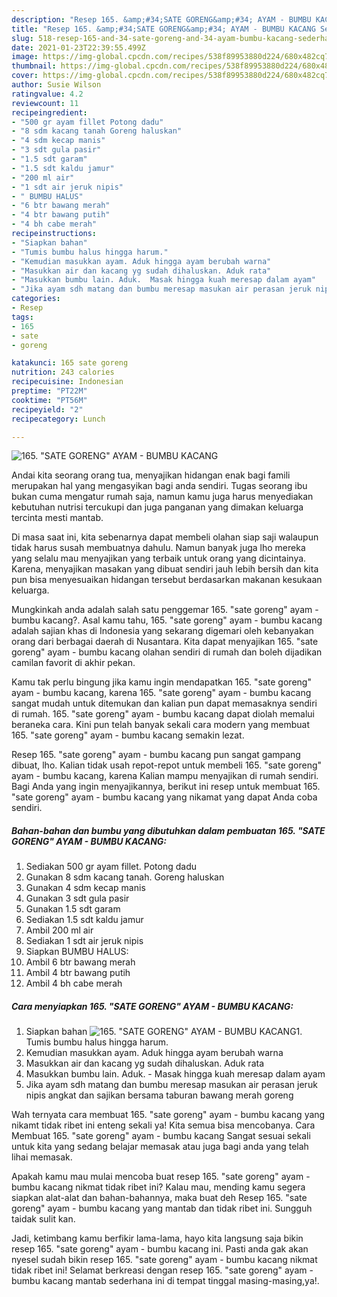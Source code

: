 ```yaml
---
description: "Resep 165. &amp;#34;SATE GORENG&amp;#34; AYAM - BUMBU KACANG Sederhana Untuk Jualan"
title: "Resep 165. &amp;#34;SATE GORENG&amp;#34; AYAM - BUMBU KACANG Sederhana Untuk Jualan"
slug: 518-resep-165-and-34-sate-goreng-and-34-ayam-bumbu-kacang-sederhana-untuk-jualan
date: 2021-01-23T22:39:55.499Z
image: https://img-global.cpcdn.com/recipes/538f89953880d224/680x482cq70/165-sate-goreng-ayam-bumbu-kacang-foto-resep-utama.jpg
thumbnail: https://img-global.cpcdn.com/recipes/538f89953880d224/680x482cq70/165-sate-goreng-ayam-bumbu-kacang-foto-resep-utama.jpg
cover: https://img-global.cpcdn.com/recipes/538f89953880d224/680x482cq70/165-sate-goreng-ayam-bumbu-kacang-foto-resep-utama.jpg
author: Susie Wilson
ratingvalue: 4.2
reviewcount: 11
recipeingredient:
- "500 gr ayam fillet Potong dadu"
- "8 sdm kacang tanah Goreng haluskan"
- "4 sdm kecap manis"
- "3 sdt gula pasir"
- "1.5 sdt garam"
- "1.5 sdt kaldu jamur"
- "200 ml air"
- "1 sdt air jeruk nipis"
- " BUMBU HALUS"
- "6 btr bawang merah"
- "4 btr bawang putih"
- "4 bh cabe merah"
recipeinstructions:
- "Siapkan bahan"
- "Tumis bumbu halus hingga harum."
- "Kemudian masukkan ayam. Aduk hingga ayam berubah warna"
- "Masukkan air dan kacang yg sudah dihaluskan. Aduk rata"
- "Masukkan bumbu lain. Aduk.  Masak hingga kuah meresap dalam ayam"
- "Jika ayam sdh matang dan bumbu meresap masukan air perasan jeruk nipis angkat dan sajikan bersama taburan bawang merah goreng"
categories:
- Resep
tags:
- 165
- sate
- goreng

katakunci: 165 sate goreng 
nutrition: 243 calories
recipecuisine: Indonesian
preptime: "PT22M"
cooktime: "PT56M"
recipeyield: "2"
recipecategory: Lunch

---
```



![165. &#34;SATE GORENG&#34; AYAM - BUMBU KACANG](https://img-global.cpcdn.com/recipes/538f89953880d224/680x482cq70/165-sate-goreng-ayam-bumbu-kacang-foto-resep-utama.jpg)

Andai kita seorang orang tua, menyajikan hidangan enak bagi famili merupakan hal yang mengasyikan bagi anda sendiri. Tugas seorang ibu bukan cuma mengatur rumah saja, namun kamu juga harus menyediakan kebutuhan nutrisi tercukupi dan juga panganan yang dimakan keluarga tercinta mesti mantab.

Di masa  saat ini, kita sebenarnya dapat membeli olahan siap saji walaupun tidak harus susah membuatnya dahulu. Namun banyak juga lho mereka yang selalu mau menyajikan yang terbaik untuk orang yang dicintainya. Karena, menyajikan masakan yang dibuat sendiri jauh lebih bersih dan kita pun bisa menyesuaikan hidangan tersebut berdasarkan makanan kesukaan keluarga. 



Mungkinkah anda adalah salah satu penggemar 165. &#34;sate goreng&#34; ayam - bumbu kacang?. Asal kamu tahu, 165. &#34;sate goreng&#34; ayam - bumbu kacang adalah sajian khas di Indonesia yang sekarang digemari oleh kebanyakan orang dari berbagai daerah di Nusantara. Kita dapat menyajikan 165. &#34;sate goreng&#34; ayam - bumbu kacang olahan sendiri di rumah dan boleh dijadikan camilan favorit di akhir pekan.

Kamu tak perlu bingung jika kamu ingin mendapatkan 165. &#34;sate goreng&#34; ayam - bumbu kacang, karena 165. &#34;sate goreng&#34; ayam - bumbu kacang sangat mudah untuk ditemukan dan kalian pun dapat memasaknya sendiri di rumah. 165. &#34;sate goreng&#34; ayam - bumbu kacang dapat diolah memalui beraneka cara. Kini pun telah banyak sekali cara modern yang membuat 165. &#34;sate goreng&#34; ayam - bumbu kacang semakin lezat.

Resep 165. &#34;sate goreng&#34; ayam - bumbu kacang pun sangat gampang dibuat, lho. Kalian tidak usah repot-repot untuk membeli 165. &#34;sate goreng&#34; ayam - bumbu kacang, karena Kalian mampu menyajikan di rumah sendiri. Bagi Anda yang ingin menyajikannya, berikut ini resep untuk membuat 165. &#34;sate goreng&#34; ayam - bumbu kacang yang nikamat yang dapat Anda coba sendiri.

<!--inarticleads1-->

##### Bahan-bahan dan bumbu yang dibutuhkan dalam pembuatan 165. &#34;SATE GORENG&#34; AYAM - BUMBU KACANG:

1. Sediakan 500 gr ayam fillet. Potong dadu
1. Gunakan 8 sdm kacang tanah. Goreng haluskan
1. Gunakan 4 sdm kecap manis
1. Gunakan 3 sdt gula pasir
1. Gunakan 1.5 sdt garam
1. Sediakan 1.5 sdt kaldu jamur
1. Ambil 200 ml air
1. Sediakan 1 sdt air jeruk nipis
1. Siapkan  BUMBU HALUS:
1. Ambil 6 btr bawang merah
1. Ambil 4 btr bawang putih
1. Ambil 4 bh cabe merah




<!--inarticleads2-->

##### Cara menyiapkan 165. &#34;SATE GORENG&#34; AYAM - BUMBU KACANG:

1. Siapkan bahan
<img src="https://img-global.cpcdn.com/steps/bbe321b3bca32d9f/160x128cq70/165-sate-goreng-ayam-bumbu-kacang-langkah-memasak-1-foto.jpg" alt="165. &#34;SATE GORENG&#34; AYAM - BUMBU KACANG">1. Tumis bumbu halus hingga harum.
1. Kemudian masukkan ayam. Aduk hingga ayam berubah warna
1. Masukkan air dan kacang yg sudah dihaluskan. Aduk rata
1. Masukkan bumbu lain. Aduk.  - Masak hingga kuah meresap dalam ayam
1. Jika ayam sdh matang dan bumbu meresap masukan air perasan jeruk nipis angkat dan sajikan bersama taburan bawang merah goreng




Wah ternyata cara membuat 165. &#34;sate goreng&#34; ayam - bumbu kacang yang nikamt tidak ribet ini enteng sekali ya! Kita semua bisa mencobanya. Cara Membuat 165. &#34;sate goreng&#34; ayam - bumbu kacang Sangat sesuai sekali untuk kita yang sedang belajar memasak atau juga bagi anda yang telah lihai memasak.

Apakah kamu mau mulai mencoba buat resep 165. &#34;sate goreng&#34; ayam - bumbu kacang nikmat tidak ribet ini? Kalau mau, mending kamu segera siapkan alat-alat dan bahan-bahannya, maka buat deh Resep 165. &#34;sate goreng&#34; ayam - bumbu kacang yang mantab dan tidak ribet ini. Sungguh taidak sulit kan. 

Jadi, ketimbang kamu berfikir lama-lama, hayo kita langsung saja bikin resep 165. &#34;sate goreng&#34; ayam - bumbu kacang ini. Pasti anda gak akan nyesel sudah bikin resep 165. &#34;sate goreng&#34; ayam - bumbu kacang nikmat tidak ribet ini! Selamat berkreasi dengan resep 165. &#34;sate goreng&#34; ayam - bumbu kacang mantab sederhana ini di tempat tinggal masing-masing,ya!.

